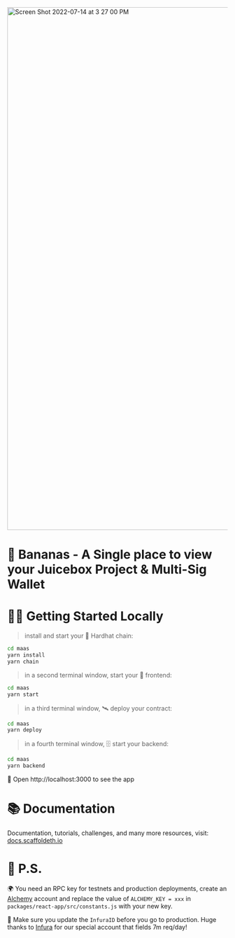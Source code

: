 <img width="1195" alt="Screen Shot 2022-07-14 at 3 27 00 PM" src="https://user-images.githubusercontent.com/59661417/179098875-37ec534c-20cf-44e5-befa-4f3a530e47b6.png">

# 🍌 Bananas - A Single place to view your Juicebox Project & Multi-Sig Wallet

# 🏄‍♂️ Getting Started Locally

> install and start your 👷‍ Hardhat chain:

```bash
cd maas
yarn install
yarn chain
```

> in a second terminal window, start your 📱 frontend:

```bash
cd maas
yarn start
```

> in a third terminal window, 🛰 deploy your contract:

```bash
cd maas
yarn deploy
```

> in a fourth terminal window, 🗄 start your backend:

```bash
cd maas
yarn backend
```

📱 Open http://localhost:3000 to see the app

# 📚 Documentation

Documentation, tutorials, challenges, and many more resources, visit: [docs.scaffoldeth.io](https://docs.scaffoldeth.io)

# 💌 P.S.

🌍 You need an RPC key for testnets and production deployments, create an [Alchemy](https://www.alchemy.com/) account and replace the value of `ALCHEMY_KEY = xxx` in `packages/react-app/src/constants.js` with your new key.

📣 Make sure you update the `InfuraID` before you go to production. Huge thanks to [Infura](https://infura.io/) for our special account that fields 7m req/day!
